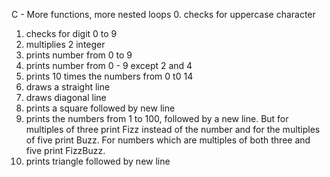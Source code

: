 C - More functions, more nested loops
0. checks for uppercase character
1. checks for digit 0 to 9
2. multiplies 2 integer
3. prints number from 0 to 9
4. prints number from 0 - 9 except 2 and 4
5. prints 10 times the numbers from 0 t0 14
6. draws a straight line 
7. draws diagonal line
8. prints a square followed by new line
9. prints the numbers from 1 to 100, followed by a new line. But for multiples of three print Fizz instead of the number and for the multiples of five print Buzz. For numbers which are multiples of both three and five print FizzBuzz.
10. prints triangle followed by new line
